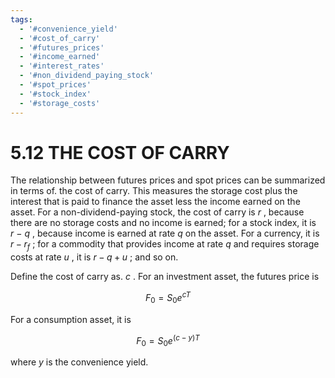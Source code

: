 ```yaml
---
tags:
  - '#convenience_yield'
  - '#cost_of_carry'
  - '#futures_prices'
  - '#income_earned'
  - '#interest_rates'
  - '#non_dividend_paying_stock'
  - '#spot_prices'
  - '#stock_index'
  - '#storage_costs'
---
```

# 5.12 THE COST OF CARRY  

The relationship between futures prices and spot prices can be summarized in terms of. the cost of carry. This measures the storage cost plus the interest that is paid to finance the asset less the income earned on the asset. For a non-dividend-paying stock, the cost of carry is $r$ , because there are no storage costs and no income is earned; for a stock index, it is $r\mathrm{~-~}q$ , because income is earned at rate $q$ on the asset. For a currency, it is $r-r_{f}$ ; for a commodity that provides income at rate $q$ and requires storage costs at rate $u$ , it is $r-q+u$ ; and so on.  

Define the cost of carry as. $c$ . For an investment asset, the futures price is  

$$
F_{0}=S_{0}e^{c T}
$$  

For a consumption asset, it is  

$$
F_{0}=S_{0}e^{(c-y)T}
$$  

where $y$ is the convenience yield.  
